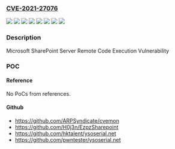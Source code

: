 ### [CVE-2021-27076](https://cve.mitre.org/cgi-bin/cvename.cgi?name=CVE-2021-27076)
![](https://img.shields.io/static/v1?label=Product&message=Microsoft%20Business%20Productivity%20Servers%202010%20Service%20Pack%202&color=blue)
![](https://img.shields.io/static/v1?label=Product&message=Microsoft%20SharePoint%20Enterprise%20Server%202016&color=blue)
![](https://img.shields.io/static/v1?label=Product&message=Microsoft%20SharePoint%20Foundation%202013%20Service%20Pack%201&color=blue)
![](https://img.shields.io/static/v1?label=Product&message=Microsoft%20SharePoint%20Server%202019&color=blue)
![](https://img.shields.io/static/v1?label=Version&message=13.0.0.0%3C%20publication%20&color=brighgreen)
![](https://img.shields.io/static/v1?label=Version&message=15.0.0%3C%20publication%20&color=brighgreen)
![](https://img.shields.io/static/v1?label=Version&message=16.0.0%3C%20publication%20&color=brighgreen)
![](https://img.shields.io/static/v1?label=Vulnerability&message=Remote%20Code%20Execution&color=brighgreen)

### Description

Microsoft SharePoint Server Remote Code Execution Vulnerability

### POC

#### Reference
No PoCs from references.

#### Github
- https://github.com/ARPSyndicate/cvemon
- https://github.com/H0j3n/EzpzSharepoint
- https://github.com/hktalent/ysoserial.net
- https://github.com/pwntester/ysoserial.net

